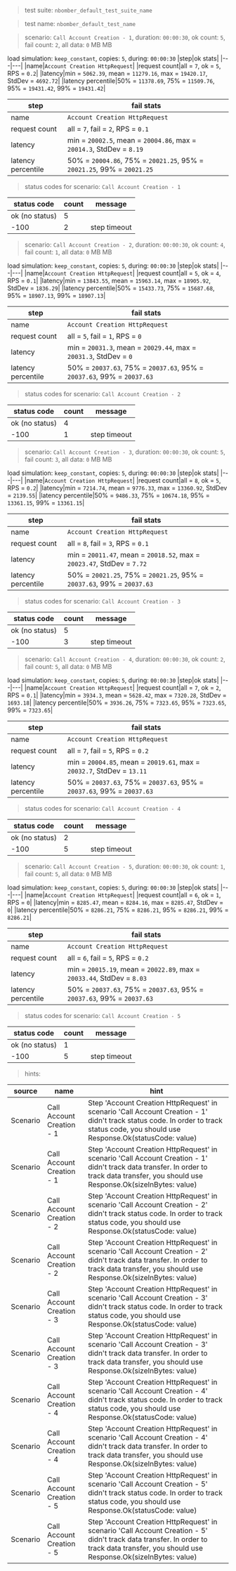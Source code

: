 > test suite: `nbomber_default_test_suite_name`

> test name: `nbomber_default_test_name`

> scenario: `Call Account Creation - 1`, duration: `00:00:30`, ok count: `5`, fail count: `2`, all data: `0` MB MB

load simulation: `keep_constant`, copies: `5`, during: `00:00:30`
|step|ok stats|
|---|---|
|name|`Account Creation HttpRequest`|
|request count|all = `7`, ok = `5`, RPS = `0.2`|
|latency|min = `5062.39`, mean = `11279.16`, max = `19420.17`, StdDev = `4692.72`|
|latency percentile|50% = `11378.69`, 75% = `11509.76`, 95% = `19431.42`, 99% = `19431.42`|

|step|fail stats|
|---|---|
|name|`Account Creation HttpRequest`|
|request count|all = `7`, fail = `2`, RPS = `0.1`|
|latency|min = `20002.5`, mean = `20004.86`, max = `20014.3`, StdDev = `8.19`|
|latency percentile|50% = `20004.86`, 75% = `20021.25`, 95% = `20021.25`, 99% = `20021.25`|
> status codes for scenario: `Call Account Creation - 1`

|status code|count|message|
|---|---|---|
|ok (no status)|5||
|-100|2|step timeout|

> scenario: `Call Account Creation - 2`, duration: `00:00:30`, ok count: `4`, fail count: `1`, all data: `0` MB MB

load simulation: `keep_constant`, copies: `5`, during: `00:00:30`
|step|ok stats|
|---|---|
|name|`Account Creation HttpRequest`|
|request count|all = `5`, ok = `4`, RPS = `0.1`|
|latency|min = `13843.55`, mean = `15963.14`, max = `18905.92`, StdDev = `1836.29`|
|latency percentile|50% = `15433.73`, 75% = `15687.68`, 95% = `18907.13`, 99% = `18907.13`|

|step|fail stats|
|---|---|
|name|`Account Creation HttpRequest`|
|request count|all = `5`, fail = `1`, RPS = `0`|
|latency|min = `20031.3`, mean = `20029.44`, max = `20031.3`, StdDev = `0`|
|latency percentile|50% = `20037.63`, 75% = `20037.63`, 95% = `20037.63`, 99% = `20037.63`|
> status codes for scenario: `Call Account Creation - 2`

|status code|count|message|
|---|---|---|
|ok (no status)|4||
|-100|1|step timeout|

> scenario: `Call Account Creation - 3`, duration: `00:00:30`, ok count: `5`, fail count: `3`, all data: `0` MB MB

load simulation: `keep_constant`, copies: `5`, during: `00:00:30`
|step|ok stats|
|---|---|
|name|`Account Creation HttpRequest`|
|request count|all = `8`, ok = `5`, RPS = `0.2`|
|latency|min = `7214.74`, mean = `9776.33`, max = `13360.92`, StdDev = `2139.55`|
|latency percentile|50% = `9486.33`, 75% = `10674.18`, 95% = `13361.15`, 99% = `13361.15`|

|step|fail stats|
|---|---|
|name|`Account Creation HttpRequest`|
|request count|all = `8`, fail = `3`, RPS = `0.1`|
|latency|min = `20011.47`, mean = `20018.52`, max = `20023.47`, StdDev = `7.72`|
|latency percentile|50% = `20021.25`, 75% = `20021.25`, 95% = `20037.63`, 99% = `20037.63`|
> status codes for scenario: `Call Account Creation - 3`

|status code|count|message|
|---|---|---|
|ok (no status)|5||
|-100|3|step timeout|

> scenario: `Call Account Creation - 4`, duration: `00:00:30`, ok count: `2`, fail count: `5`, all data: `0` MB MB

load simulation: `keep_constant`, copies: `5`, during: `00:00:30`
|step|ok stats|
|---|---|
|name|`Account Creation HttpRequest`|
|request count|all = `7`, ok = `2`, RPS = `0.1`|
|latency|min = `3934.3`, mean = `5628.42`, max = `7320.28`, StdDev = `1693.18`|
|latency percentile|50% = `3936.26`, 75% = `7323.65`, 95% = `7323.65`, 99% = `7323.65`|

|step|fail stats|
|---|---|
|name|`Account Creation HttpRequest`|
|request count|all = `7`, fail = `5`, RPS = `0.2`|
|latency|min = `20004.85`, mean = `20019.61`, max = `20032.7`, StdDev = `13.11`|
|latency percentile|50% = `20037.63`, 75% = `20037.63`, 95% = `20037.63`, 99% = `20037.63`|
> status codes for scenario: `Call Account Creation - 4`

|status code|count|message|
|---|---|---|
|ok (no status)|2||
|-100|5|step timeout|

> scenario: `Call Account Creation - 5`, duration: `00:00:30`, ok count: `1`, fail count: `5`, all data: `0` MB MB

load simulation: `keep_constant`, copies: `5`, during: `00:00:30`
|step|ok stats|
|---|---|
|name|`Account Creation HttpRequest`|
|request count|all = `6`, ok = `1`, RPS = `0`|
|latency|min = `8285.47`, mean = `8284.16`, max = `8285.47`, StdDev = `0`|
|latency percentile|50% = `8286.21`, 75% = `8286.21`, 95% = `8286.21`, 99% = `8286.21`|

|step|fail stats|
|---|---|
|name|`Account Creation HttpRequest`|
|request count|all = `6`, fail = `5`, RPS = `0.2`|
|latency|min = `20015.19`, mean = `20022.89`, max = `20033.44`, StdDev = `8.03`|
|latency percentile|50% = `20037.63`, 75% = `20037.63`, 95% = `20037.63`, 99% = `20037.63`|
> status codes for scenario: `Call Account Creation - 5`

|status code|count|message|
|---|---|---|
|ok (no status)|1||
|-100|5|step timeout|

> hints:

|source|name|hint|
|---|---|---|
|Scenario|Call Account Creation - 1|Step 'Account Creation HttpRequest' in scenario 'Call Account Creation - 1' didn't track status code. In order to track status code, you should use Response.Ok(statusCode: value)|
|Scenario|Call Account Creation - 1|Step 'Account Creation HttpRequest' in scenario 'Call Account Creation - 1' didn't track data transfer. In order to track data transfer, you should use Response.Ok(sizeInBytes: value)|
|Scenario|Call Account Creation - 2|Step 'Account Creation HttpRequest' in scenario 'Call Account Creation - 2' didn't track status code. In order to track status code, you should use Response.Ok(statusCode: value)|
|Scenario|Call Account Creation - 2|Step 'Account Creation HttpRequest' in scenario 'Call Account Creation - 2' didn't track data transfer. In order to track data transfer, you should use Response.Ok(sizeInBytes: value)|
|Scenario|Call Account Creation - 3|Step 'Account Creation HttpRequest' in scenario 'Call Account Creation - 3' didn't track status code. In order to track status code, you should use Response.Ok(statusCode: value)|
|Scenario|Call Account Creation - 3|Step 'Account Creation HttpRequest' in scenario 'Call Account Creation - 3' didn't track data transfer. In order to track data transfer, you should use Response.Ok(sizeInBytes: value)|
|Scenario|Call Account Creation - 4|Step 'Account Creation HttpRequest' in scenario 'Call Account Creation - 4' didn't track status code. In order to track status code, you should use Response.Ok(statusCode: value)|
|Scenario|Call Account Creation - 4|Step 'Account Creation HttpRequest' in scenario 'Call Account Creation - 4' didn't track data transfer. In order to track data transfer, you should use Response.Ok(sizeInBytes: value)|
|Scenario|Call Account Creation - 5|Step 'Account Creation HttpRequest' in scenario 'Call Account Creation - 5' didn't track status code. In order to track status code, you should use Response.Ok(statusCode: value)|
|Scenario|Call Account Creation - 5|Step 'Account Creation HttpRequest' in scenario 'Call Account Creation - 5' didn't track data transfer. In order to track data transfer, you should use Response.Ok(sizeInBytes: value)|
